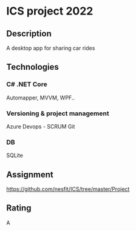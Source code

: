 # ICS project 2022

## Description
A desktop app for sharing car rides

## Technologies
### C# .NET Core 
Automapper, MVVM, WPF..

### Versioning & project management
Azure Devops - SCRUM
Git

### DB 
SQLite

## Assignment
https://github.com/nesfit/ICS/tree/master/Project

## Rating
A
